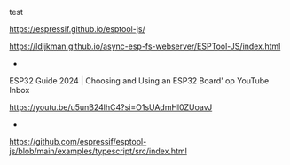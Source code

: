 test 

https://espressif.github.io/esptool-js/

https://ldijkman.github.io/async-esp-fs-webserver/ESPTool-JS/index.html

-

ESP32 Guide 2024 | Choosing and Using an ESP32 Board' op YouTube
Inbox

https://youtu.be/u5unB24lhC4?si=O1sUAdmHl0ZUoavJ

-

https://github.com/espressif/esptool-js/blob/main/examples/typescript/src/index.html

